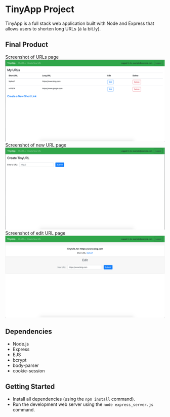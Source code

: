 # TinyApp Project

TinyApp is a full stack web application built with Node and Express that allows users to shorten long URLs (à la bit.ly).

## Final Product

Screenshot of URLs page
!["Screenshot of URLs page"](https://github.com/hsmalhi/tinyapp/blob/master/docs/urls-page.png)
Screenshot of new URL page
!["Screenshot of new URL page"](https://github.com/hsmalhi/tinyapp/blob/master/docs/new-url-page.png)
Screenshot of edit URL page
!["Screenshot of edit URL page"](https://github.com/hsmalhi/tinyapp/blob/master/docs/edit-url-page.png)

## Dependencies

- Node.js
- Express
- EJS
- bcrypt
- body-parser
- cookie-session

## Getting Started

- Install all dependencies (using the `npm install` command).
- Run the development web server using the `node express_server.js` command.